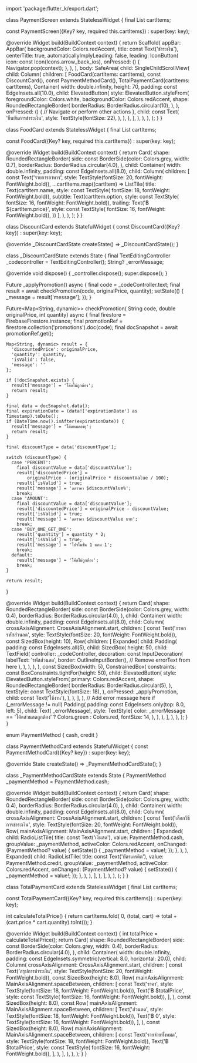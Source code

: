 import 'package:flutter_k/export.dart';

class PaymentScreen extends StatelessWidget {
  final List<Cart> cartItems;

  const PaymentScreen({Key? key, required this.cartItems}) : super(key: key);

  @override
  Widget build(BuildContext context) {
    return Scaffold(
      appBar: AppBar(
        backgroundColor: Colors.redAccent,
        title: const Text('ชำระเงิน'),
        centerTitle: true,
        automaticallyImplyLeading: false,
        leading: IconButton(
          icon: const Icon(Icons.arrow_back_ios),
          onPressed: () {
            Navigator.pop(context);
          },
        ),
      ),
      body: SafeArea(
        child: SingleChildScrollView(
          child: Column(
            children: [
              FoodCard(cartItems: cartItems),
              const DiscountCard(),
              const PaymentMethodCard(),
              TotalPaymentCard(cartItems: cartItems),
              Container(
                width: double.infinity,
                height: 70,
                padding: const EdgeInsets.all(10.0),
                child: ElevatedButton(
                  style: ElevatedButton.styleFrom(
                    foregroundColor: Colors.white,
                    backgroundColor: Colors.redAccent,
                    shape: RoundedRectangleBorder(
                      borderRadius: BorderRadius.circular(10),
                    ),
                  ),
                  onPressed: () {
                    // Navigate or perform other actions
                  },
                  child: const Text(
                    'ยืนยันการชำระเงิน',
                    style: TextStyle(fontSize: 22),
                  ),
                ),
              ),
            ],
          ),
        ),
      ),
    );
  }
}

class FoodCard extends StatelessWidget {
  final List<Cart> cartItems;

  const FoodCard({Key? key, required this.cartItems}) : super(key: key);

  @override
  Widget build(BuildContext context) {
    return Card(
      shape: RoundedRectangleBorder(
        side: const BorderSide(color: Colors.grey, width: 0.7),
        borderRadius: BorderRadius.circular(4.0),
      ),
      child: Container(
        width: double.infinity,
        padding: const EdgeInsets.all(8.0),
        child: Column(
          children: [
            const Text('รายการอาหาร',
                style: TextStyle(fontSize: 20, fontWeight: FontWeight.bold)),
            ...cartItems.map((cartItem) => ListTile(
                  title: Text(cartItem.name,
                      style: const TextStyle(
                          fontSize: 18, fontWeight: FontWeight.bold)),
                  subtitle: Text(cartItem.option,
                      style: const TextStyle(
                          fontSize: 16, fontWeight: FontWeight.bold)),
                  trailing: Text('฿ ${cartItem.price}',
                      style: const TextStyle(
                          fontSize: 16, fontWeight: FontWeight.bold)),
                ))
          ],
        ),
      ),
    );
  }
}

class DiscountCard extends StatefulWidget {
  const DiscountCard({Key? key}) : super(key: key);

  @override
  _DiscountCardState createState() => _DiscountCardState();
}

class _DiscountCardState extends State<DiscountCard> {
  final TextEditingController _codecontroller = TextEditingController();
  String? _errorMessage;

  @override
  void dispose() {
    _controller.dispose();
    super.dispose();
  }

  Future<void> _applyPromotion() async {
    final code = _codeController.text;
    final result = await checkPromotion(code, originalPrice, quantity);
    setState(() {
      _message = result['message'];
    });
  }

  Future<Map<String, dynamic>> checkPromotion(
      String code, double originalPrice, int quantity) async {
    final firestore = FirebaseFirestore.instance;
    final promotionRef = firestore.collection('promotions').doc(code);
    final docSnapshot = await promotionRef.get();

    Map<String, dynamic> result = {
      'discountedPrice': originalPrice,
      'quantity': quantity,
      'isValid': false,
      'message': ''
    };

    if (!docSnapshot.exists) {
      result['message'] = 'โค้ดไม่ถูกต้อง';
      return result;
    }

    final data = docSnapshot.data();
    final expirationDate = (data!['expirationDate'] as Timestamp).toDate();
    if (DateTime.now().isAfter(expirationDate)) {
      result['message'] = 'โค้ดหมดอายุ';
      return result;
    }

    final discountType = data['discountType'];

    switch (discountType) {
      case 'PERCENT':
        final discountValue = data['discountValue'];
        result['discountedPrice'] =
            originalPrice - (originalPrice * discountValue / 100);
        result['isValid'] = true;
        result['message'] = 'ลดราคา $discountValue%';
        break;
      case 'AMOUNT':
        final discountValue = data['discountValue'];
        result['discountedPrice'] = originalPrice - discountValue;
        result['isValid'] = true;
        result['message'] = 'ลดราคา $discountValue บาท';
        break;
      case 'BUY_ONE_GET_ONE':
        result['quantity'] = quantity * 2;
        result['isValid'] = true;
        result['message'] = 'โปรโมชั่น 1 แถม 1';
        break;
      default:
        result['message'] = 'โค้ดไม่ถูกต้อง';
        break;
    }

    return result;
  }

  @override
  Widget build(BuildContext context) {
    return Card(
      shape: RoundedRectangleBorder(
        side: const BorderSide(color: Colors.grey, width: 0.4),
        borderRadius: BorderRadius.circular(4.0),
      ),
      child: Container(
        width: double.infinity,
        padding: const EdgeInsets.all(8.0),
        child: Column(
          crossAxisAlignment: CrossAxisAlignment.start,
          children: [
            const Text('กรอกรหัสส่วนลด',
                style: TextStyle(fontSize: 20, fontWeight: FontWeight.bold)),
            const SizedBox(height: 10),
            Row(
              children: [
                Expanded(
                  child: Padding(
                    padding: const EdgeInsets.all(5),
                    child: SizedBox(
                      height: 50,
                      child: TextField(
                        controller: _codeController,
                        decoration: const InputDecoration(
                          labelText: 'รหัสส่วนลด',
                          border: OutlineInputBorder(),
                          // Remove errorText from here
                        ),
                      ),
                    ),
                  ),
                ),
                const SizedBox(width: 5),
                ConstrainedBox(
                  constraints: const BoxConstraints.tightFor(height: 50),
                  child: ElevatedButton(
                    style: ElevatedButton.styleFrom(
                      primary: Colors.redAccent,
                      shape: RoundedRectangleBorder(
                        borderRadius: BorderRadius.circular(5),
                      ),
                      textStyle: const TextStyle(fontSize: 18),
                    ),
                    onPressed: _applyPromotion,
                    child: const Text('ใช้งาน'),
                  ),
                ),
              ],
            ),
            // Add error message here
            if (_errorMessage != null)
              Padding(
                padding: const EdgeInsets.only(top: 8.0, left: 5),
                child: Text(
                  _errorMessage!,
                  style: TextStyle(
                    color: _errorMessage == 'โค้ดส่วนลดถูกต้อง'
                        ? Colors.green
                        : Colors.red,
                    fontSize: 14,
                  ),
                ),
              ),
          ],
        ),
      ),
    );
  }
}

enum PaymentMethod { cash, credit }

class PaymentMethodCard extends StatefulWidget {
  const PaymentMethodCard({Key? key}) : super(key: key);

  @override
  State<PaymentMethodCard> createState() => _PaymentMethodCardState();
}

class _PaymentMethodCardState extends State<PaymentMethodCard> {
  PaymentMethod _paymentMethod = PaymentMethod.cash;

  @override
  Widget build(BuildContext context) {
    return Card(
      shape: RoundedRectangleBorder(
        side: const BorderSide(color: Colors.grey, width: 0.4),
        borderRadius: BorderRadius.circular(4.0),
      ),
      child: Container(
        width: double.infinity,
        padding: const EdgeInsets.all(8.0),
        child: Column(
          crossAxisAlignment: CrossAxisAlignment.start,
          children: [
            const Text('เลือกวิธีการชำระเงิน',
                style: TextStyle(fontSize: 20, fontWeight: FontWeight.bold)),
            Row(
              mainAxisAlignment: MainAxisAlignment.start,
              children: [
                Expanded(
                  child: RadioListTile<PaymentMethod>(
                    title: const Text('เงินสด'),
                    value: PaymentMethod.cash,
                    groupValue: _paymentMethod,
                    activeColor: Colors.redAccent,
                    onChanged: (PaymentMethod? value) {
                      setState(() {
                        _paymentMethod = value!;
                      });
                    },
                  ),
                ),
                Expanded(
                  child: RadioListTile<PaymentMethod>(
                    title: const Text('บัตรเครดิต'),
                    value: PaymentMethod.credit,
                    groupValue: _paymentMethod,
                    activeColor: Colors.redAccent,
                    onChanged: (PaymentMethod? value) {
                      setState(() {
                        _paymentMethod = value!;
                      });
                    },
                  ),
                ),
              ],
            ),
          ],
        ),
      ),
    );
  }
}

class TotalPaymentCard extends StatelessWidget {
  final List<Cart> cartItems;

  const TotalPaymentCard({Key? key, required this.cartItems}) : super(key: key);

  int calculateTotalPrice() {
    return cartItems.fold(
        0, (total, cart) => total + (cart.price * cart.quantity).toInt());
  }

  @override
  Widget build(BuildContext context) {
    int totalPrice = calculateTotalPrice();
    return Card(
      shape: RoundedRectangleBorder(
        side: const BorderSide(color: Colors.grey, width: 0.4),
        borderRadius: BorderRadius.circular(4.0),
      ),
      child: Container(
        width: double.infinity,
        padding: const EdgeInsets.symmetric(vertical: 8.0, horizontal: 20.0),
        child: Column(
          crossAxisAlignment: CrossAxisAlignment.start,
          children: [
            const Text('สรุปการชำระเงิน',
                style: TextStyle(fontSize: 20, fontWeight: FontWeight.bold)),
            const SizedBox(height: 8.0),
            Row(
              mainAxisAlignment: MainAxisAlignment.spaceBetween,
              children: [
                const Text('ราคา',
                    style:
                        TextStyle(fontSize: 18, fontWeight: FontWeight.bold)),
                Text('฿ $totalPrice',
                    style: const TextStyle(
                        fontSize: 16, fontWeight: FontWeight.bold)),
              ],
            ),
            const SizedBox(height: 8.0),
            const Row(
              mainAxisAlignment: MainAxisAlignment.spaceBetween,
              children: [
                Text('ส่วนลด',
                    style:
                        TextStyle(fontSize: 18, fontWeight: FontWeight.bold)),
                Text('฿ 0',
                    style:
                        TextStyle(fontSize: 16, fontWeight: FontWeight.bold)),
              ],
            ),
            const SizedBox(height: 8.0),
            Row(
              mainAxisAlignment: MainAxisAlignment.spaceBetween,
              children: [
                const Text('รายจ่ายทั้งหมด',
                    style:
                        TextStyle(fontSize: 18, fontWeight: FontWeight.bold)),
                Text('฿ $totalPrice',
                    style: const TextStyle(
                        fontSize: 16, fontWeight: FontWeight.bold)),
              ],
            ),
          ],
        ),
      ),
    );
  }
}
